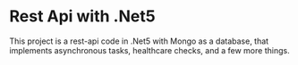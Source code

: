 # Rest Api with .Net5

This project is a rest-api code in .Net5 with Mongo as a database, that implements asynchronous tasks, healthcare checks, and a few more things.
